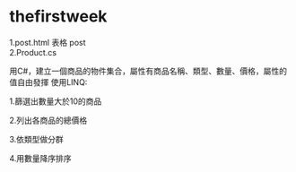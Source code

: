 # thefirstweek
<div>
1.post.html 表格 post
</div>
<div>
2.Product.cs
</div>
 
用C#，建立一個商品的物件集合，屬性有商品名稱、類型、數量、價格，屬性的值自由發揮
使用LINQ:
  
1.篩選出數量大於10的商品

2.列出各商品的總價格

3.依類型做分群

4.用數量降序排序
 
